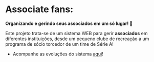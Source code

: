 # Associate fans: 
**Organizando e gerindo seus associados em um só lugar! 🤞**

Este projeto trata-se de um sistema WEB para gerir __associados__ em diferentes instituições, desde um pequeno clube de recreação a um programa de sócio torcedor de um time de Série A!

- Acompanhe as evoluções do sistema [aqui](google.com)!

